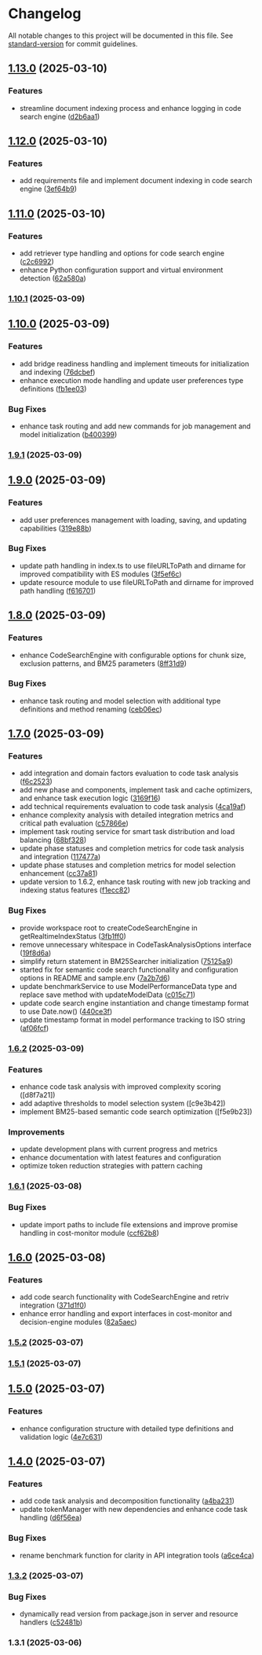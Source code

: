 # Changelog

All notable changes to this project will be documented in this file. See [standard-version](https://github.com/conventional-changelog/standard-version) for commit guidelines.

## [1.13.0](https://github.com/Heratiki/locallama-mcp/compare/v1.12.0...v1.13.0) (2025-03-10)


### Features

* streamline document indexing process and enhance logging in code search engine ([d2b6aa1](https://github.com/Heratiki/locallama-mcp/commit/d2b6aa1b867b11f36991aefccde824e6111fa79b))

## [1.12.0](https://github.com/Heratiki/locallama-mcp/compare/v1.11.0...v1.12.0) (2025-03-10)


### Features

* add requirements file and implement document indexing in code search engine ([3ef64b9](https://github.com/Heratiki/locallama-mcp/commit/3ef64b9ecc604e117795821fe5d075f126bdc11d))

## [1.11.0](https://github.com/Heratiki/locallama-mcp/compare/v1.10.1...v1.11.0) (2025-03-10)


### Features

* add retriever type handling and options for code search engine ([c2c6992](https://github.com/Heratiki/locallama-mcp/commit/c2c699288854ff2b2e6cf6b144857db77506ffc5))
* enhance Python configuration support and virtual environment detection ([62a580a](https://github.com/Heratiki/locallama-mcp/commit/62a580a5e56dae1d1ef0854f21d80bd8901084c0))

### [1.10.1](https://github.com/Heratiki/locallama-mcp/compare/v1.10.0...v1.10.1) (2025-03-09)

## [1.10.0](https://github.com/Heratiki/locallama-mcp/compare/v1.9.1...v1.10.0) (2025-03-09)


### Features

* add bridge readiness handling and implement timeouts for initialization and indexing ([76dcbef](https://github.com/Heratiki/locallama-mcp/commit/76dcbefa29c9cb2e8ca29f34901dd37406b46b6c))
* enhance execution mode handling and update user preferences type definitions ([fb1ee03](https://github.com/Heratiki/locallama-mcp/commit/fb1ee03585956d9a37ad56c3e49eb92674801606))


### Bug Fixes

* enhance task routing and add new commands for job management and model initialization ([b400399](https://github.com/Heratiki/locallama-mcp/commit/b4003996e88fb598b935abd8b7d7491882bc9e3e))

### [1.9.1](https://github.com/Heratiki/locallama-mcp/compare/v1.9.0...v1.9.1) (2025-03-09)

## [1.9.0](https://github.com/Heratiki/locallama-mcp/compare/v1.8.0...v1.9.0) (2025-03-09)


### Features

* add user preferences management with loading, saving, and updating capabilities ([319e88b](https://github.com/Heratiki/locallama-mcp/commit/319e88b99f5440af3761d3dc0bbf19dc3eb69c81))


### Bug Fixes

* update path handling in index.ts to use fileURLToPath and dirname for improved compatibility with ES modules ([3f5ef6c](https://github.com/Heratiki/locallama-mcp/commit/3f5ef6c6ee764e4b10bbb33de3b924360e3a5730))
* update resource module to use fileURLToPath and dirname for improved path handling ([f616701](https://github.com/Heratiki/locallama-mcp/commit/f616701cca13b2a58a0150cd3a69092d0c5deb0c))

## [1.8.0](https://github.com/Heratiki/locallama-mcp/compare/v1.7.0...v1.8.0) (2025-03-09)


### Features

* enhance CodeSearchEngine with configurable options for chunk size, exclusion patterns, and BM25 parameters ([8ff31d9](https://github.com/Heratiki/locallama-mcp/commit/8ff31d96ea00734fdc473aa9ece802f8dd64ceef))


### Bug Fixes

* enhance task routing and model selection with additional type definitions and method renaming ([ceb06ec](https://github.com/Heratiki/locallama-mcp/commit/ceb06ec04d4e8d92fb3a9998f57af8e8af7e9f76))

## [1.7.0](https://github.com/Heratiki/locallama-mcp/compare/v1.6.1...v1.7.0) (2025-03-09)


### Features

* add integration and domain factors evaluation to code task analysis ([f6c2523](https://github.com/Heratiki/locallama-mcp/commit/f6c2523a1b58635cdba485e9d8fc2a7d8c127b03))
* add new phase and components, implement task and cache optimizers, and enhance task execution logic ([3169f16](https://github.com/Heratiki/locallama-mcp/commit/3169f1677d4968281a3d2f234d09de3401bbb8c3))
* add technical requirements evaluation to code task analysis ([4ca19af](https://github.com/Heratiki/locallama-mcp/commit/4ca19af23c42b58d69ad42265f79b369333a5607))
* enhance complexity analysis with detailed integration metrics and critical path evaluation ([c57866e](https://github.com/Heratiki/locallama-mcp/commit/c57866ee46f7ec525c4dac6a748a76fc90a6da58))
* implement task routing service for smart task distribution and load balancing ([68bf328](https://github.com/Heratiki/locallama-mcp/commit/68bf328644c1738fdf70b88cf350c8ba7ef150e3))
* update phase statuses and completion metrics for code task analysis and integration ([117477a](https://github.com/Heratiki/locallama-mcp/commit/117477a822f70c120c3b29185e6dc9d85c8bd539))
* update phase statuses and completion metrics for model selection enhancement ([cc37a81](https://github.com/Heratiki/locallama-mcp/commit/cc37a81453f39b6555094a6bd7241523df1da708))
* update version to 1.6.2, enhance task routing with new job tracking and indexing status features ([f1ecc82](https://github.com/Heratiki/locallama-mcp/commit/f1ecc828c1491a8ab5187a054180d669447ade56))


### Bug Fixes

* provide workspace root to createCodeSearchEngine in getRealtimeIndexStatus ([3fb1ff0](https://github.com/Heratiki/locallama-mcp/commit/3fb1ff08d368ee6946de7af518851167ab391c29))
* remove unnecessary whitespace in CodeTaskAnalysisOptions interface ([19f8d6a](https://github.com/Heratiki/locallama-mcp/commit/19f8d6a993e6a71b8839956fcdadae3a849ef1d7))
* simplify return statement in BM25Searcher initialization ([75125a9](https://github.com/Heratiki/locallama-mcp/commit/75125a9ee2280289b0850cba26bc152224405163))
* started fix for semantic code search functionality and configuration options in README and sample.env ([7a2b7d6](https://github.com/Heratiki/locallama-mcp/commit/7a2b7d65367bc971d04fe8ad3161059d224a0f28))
* update benchmarkService to use ModelPerformanceData type and replace save method with updateModelData ([c015c71](https://github.com/Heratiki/locallama-mcp/commit/c015c71d19735cc3a56d8cb253a55c83ba95682c))
* update code search engine instantiation and change timestamp format to use Date.now() ([440ce3f](https://github.com/Heratiki/locallama-mcp/commit/440ce3fb44b6698d96edca27b236b8db06bd1601))
* update timestamp format in model performance tracking to ISO string ([af06fcf](https://github.com/Heratiki/locallama-mcp/commit/af06fcf15ffb6dcd7943ee9dbe507c28c22269c4))

### [1.6.2](https://github.com/Heratiki/locallama-mcp/compare/v1.6.1...v1.6.2) (2025-03-09)

### Features
* enhance code task analysis with improved complexity scoring ([d8f7a21])
* add adaptive thresholds to model selection system ([c9e3b42])
* implement BM25-based semantic code search optimization ([f5e9b23])

### Improvements
* update development plans with current progress and metrics
* enhance documentation with latest features and configuration
* optimize token reduction strategies with pattern caching

### [1.6.1](https://github.com/Heratiki/locallama-mcp/compare/v1.6.0...v1.6.1) (2025-03-08)

### Bug Fixes

* update import paths to include file extensions and improve promise handling in cost-monitor module ([ccf62b8](https://github.com/Heratiki/locallama-mcp/commit/ccf62b8f1f8827867fed5a9cb0c8d6675015665d))

## [1.6.0](https://github.com/Heratiki/locallama-mcp/compare/v1.5.2...v1.6.0) (2025-03-08)


### Features

* add code search functionality with CodeSearchEngine and retriv integration ([371d1f0](https://github.com/Heratiki/locallama-mcp/commit/371d1f06f68a9066a721ae40b2e1b9f1912ae9f4))
* enhance error handling and export interfaces in cost-monitor and decision-engine modules ([82a5aec](https://github.com/Heratiki/locallama-mcp/commit/82a5aec568c0fc9365f3c6be969a272abad0a425))

### [1.5.2](https://github.com/Heratiki/locallama-mcp/compare/v1.5.1...v1.5.2) (2025-03-07)

### [1.5.1](https://github.com/Heratiki/locallama-mcp/compare/v1.5.0...v1.5.1) (2025-03-07)

## [1.5.0](https://github.com/Heratiki/locallama-mcp/compare/v1.4.0...v1.5.0) (2025-03-07)


### Features

* enhance configuration structure with detailed type definitions and validation logic ([4e7c631](https://github.com/Heratiki/locallama-mcp/commit/4e7c631e15c51804b2e2357109ae4cc2cdcb49c2))

## [1.4.0](https://github.com/Heratiki/locallama-mcp/compare/v1.3.2...v1.4.0) (2025-03-07)


### Features

* add code task analysis and decomposition functionality ([a4ba231](https://github.com/Heratiki/locallama-mcp/commit/a4ba2314dede02c9c63ea9fdde57f5f038e59172))
* update tokenManager with new dependencies and enhance code task handling ([d6f56ea](https://github.com/Heratiki/locallama-mcp/commit/d6f56ea65005da8ff41c3897643548b8fabdae74))


### Bug Fixes

* rename benchmark function for clarity in API integration tools ([a6ce4ca](https://github.com/Heratiki/locallama-mcp/commit/a6ce4cafc6781588134dad50ee937e7650ca417b))

### [1.3.2](https://github.com/Heratiki/locallama-mcp/compare/v1.3.1...v1.3.2) (2025-03-07)


### Bug Fixes

* dynamically read version from package.json in server and resource handlers ([c52481b](https://github.com/Heratiki/locallama-mcp/commit/c52481b28b87156969126f9cd4d9b5a75fd2ad79))

### 1.3.1 (2025-03-06)
